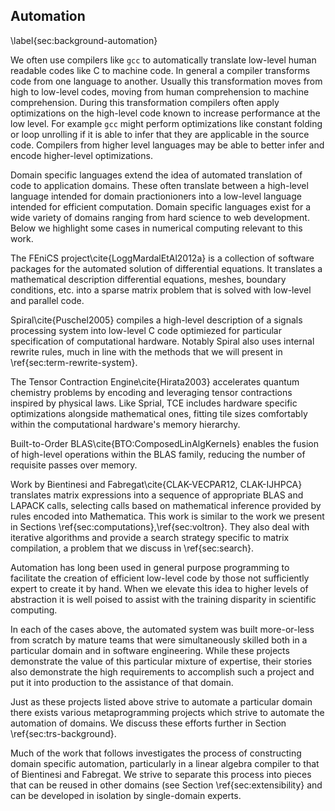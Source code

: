 
Automation
----------

\label{sec:background-automation}

We often use compilers like `gcc` to automatically translate low-level human readable codes like C to machine code.  In general a compiler transforms code from one language to another.  Usually this transformation moves from high to low-level codes, moving from human comprehension to machine comprehension.  During this transformation compilers often apply optimizations on the high-level code known to increase performance at the low level.  For example `gcc` might perform optimizations like constant folding or loop unrolling if it is able to infer that they are applicable in the source code.  Compilers from higher level languages may be able to better infer and encode higher-level optimizations.

Domain specific languages extend the idea of automated translation of code to application domains.  These often translate between a high-level language intended for domain practionioners into a low-level language intended for efficient computation.  Domain specific languages exist for a wide variety of domains ranging from hard science to web development.  Below we highlight some cases in numerical computing relevant to this work.

The FEniCS project\cite{LoggMardalEtAl2012a} is a collection of software packages for the automated solution of differential equations.  It translates a mathematical description differential equations, meshes, boundary conditions, etc. into a sparse matrix problem that is solved with low-level and parallel code.

Spiral\cite{Puschel2005} compiles a high-level description of a signals processing system into low-level C code optimiezed for particular specification of computational hardware.  Notably Spiral also uses internal rewrite rules, much in line with the methods that we will present in \ref{sec:term-rewrite-system}.

The Tensor Contraction Engine\cite{Hirata2003} accelerates quantum chemistry problems by encoding and leveraging tensor contractions inspired by physical laws.  Like Sprial, TCE includes hardware specific optimizations alongside mathematical ones, fitting tile sizes comfortably within the computational hardware's memory hierarchy.

Built-to-Order BLAS\cite{BTO:ComposedLinAlgKernels} enables the fusion of high-level operations within the BLAS family, reducing the number of requisite passes over memory.

Work by Bientinesi and Fabregat\cite{CLAK-VECPAR12, CLAK-IJHPCA} translates
matrix expressions into a sequence of appropriate BLAS and LAPACK calls,
selecting calls based on mathematical inference provided by rules encoded into
Mathematica.  This work is similar to the work we present in Sections
\ref{sec:computations},\ref{sec:voltron}.  They also deal with iterative
algorithms and provide a search strategy specific to matrix compilation, a
problem that we discuss in \ref{sec:search}.

Automation has long been used in general purpose programming to facilitate the creation of efficient low-level code by those not sufficiently expert to create it by hand.  When we elevate this idea to higher levels of abstraction it is well poised to assist with the training disparity in scientific computing.

In each of the cases above, the automated system was built more-or-less from scratch by mature teams that were simultaneously skilled both in a particular domain and in software engineering.  While these projects demonstrate the value of this particular mixture of expertise, their stories also demonstrate the high requirements to accomplish such a project and put it into production to the assistance of that domain.

Just as these projects listed above strive to automate a particular domain there exists various metaprogramming projects which strive to automate the automation of domains.  We discuss these efforts further in Section \ref{sec:trs-background}.

Much of the work that follows investigates the process of constructing domain specific automation, particularly in a linear algebra compiler to that of Bientinesi and Fabregat.  We strive to separate this process into pieces that can be reused in other domains (see Section \ref{sec:extensibility} and can be developed in isolation by single-domain experts.
